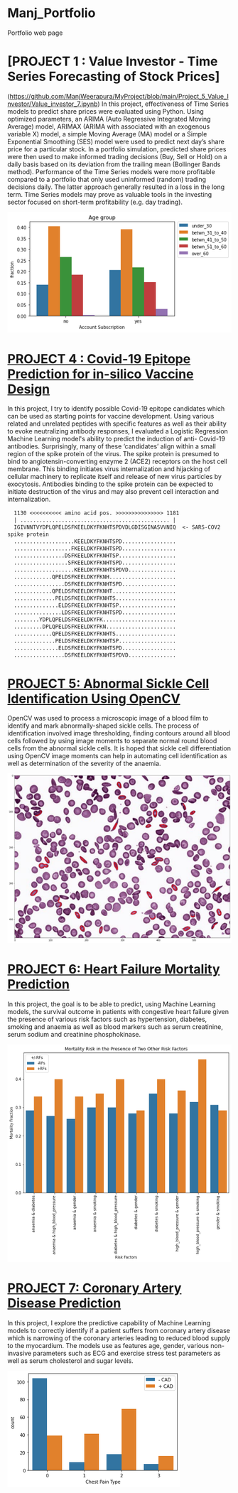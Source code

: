# Manj_Portfolio
Portfolio web page
# [PROJECT 1 : Value Investor -  Time Series Forecasting of Stock Prices]
(https://github.com/ManjWeerapura/MyProject/blob/main/Project_5_Value_Investor/Value_investor_7.ipynb)
In this project, effectiveness of Time Series models to predict share prices were evaluated using Python. Using optimized parameters, an ARIMA (Auto Regressive Integrated Moving Average) model, ARIMAX (ARIMA with associated with an exogenous variable X) model, a simple Moving Average (MA) model or a Simple Exponential Smoothing (SES) model were used to predict next day’s share price for a particular stock. In a portfolio simulation, predicted share prices were then used to make informed trading decisions (Buy, Sell or Hold) on a daily basis based on its deviation from the trailing mean (Bollinger Bands method). Performance of the Time Series models were more profitable compared to a portfolio that only used uninformed (random) trading decisions daily. The latter approach generally resulted in a loss in the long term. Time Series models may prove as valuable tools in the investing sector focused on short-term profitability (e.g. day trading).

![](https://github.com/ManjWeerapura/Manj_Portfolio/blob/main/term_deposit.png?raw=true)


# [PROJECT 4 : Covid-19 Epitope Prediction for in-silico Vaccine Design](https://github.com/ManjWeerapura/python_projects/blob/main/Covid19_epitope_prediction_for_vaccine_development/Covid19_antibody_prediction.ipynb)
In this project, I try to identify possible Covid-19 epitope candidates which can be used as starting points for vaccine development. Using various related and unrelated peptides with specific features as well as their ability to evoke neutralizing antibody responses, I evaluated a Logistic Regression Machine Learning model's ability to predict the induction of anti- Covid-19 antibodies.  Surprisingly, many of these ‘candidates’ align within a small region of the spike protein of the virus. The spike protein is presumed to bind to angiotensin-converting enzyme 2 (ACE2) receptors on the host cell membrane. This binding initiates virus internalization and hijacking of cellular machinery to replicate itself and release of new virus particles by exocytosis.  Antibodies binding to the spike protein can be expected to initiate destruction of the virus and may also prevent cell interaction and internalization.

      1130 <<<<<<<<<< amino acid pos. >>>>>>>>>>>>>>> 1181
      | ............................................... |
      IGIVNNTVYDPLQPELDSFKEELDKYFKNHTSPDVDLGDISGINASVVNIQ  <- SARS-COV2 spike protein
      ...................KEELDKYFKNHTSPD.................
      ..................FKEELDKYFKNHTSPD.................
      ................DSFKEELDKYFKNHTSP..................
      .................SFKEELDKYFKNHTSPD.................
      ...................KEELDKYFKNHTSPDVD...............
      ............QPELDSFKEELDKYFKNH.....................
      ................DSFKEELDKYFKNHTSPD.................
      ............QPELDSFKEELDKYFKNHT....................
      .............PELDSFKEELDKYFKNHTS...................
      ..............ELDSFKEELDKYFKNHTSP..................
      ...............LDSFKEELDKYFKNHTSPD.................
      ........YDPLQPELDSFKEELDKYFK.......................
      .........DPLQPELDSFKEELDKYFKN......................
      ............QPELDSFKEELDKYFKNHTS...................
      .............PELDSFKEELDKYFKNHTSP..................
      ..............ELDSFKEELDKYFKNHTSPD.................
      ................DSFKEELDKYFKNHTSPDVD...............

# [PROJECT 5: Abnormal Sickle Cell Identification Using OpenCV](https://github.com/ManjWeerapura/python_projects/blob/main/OpenCV_Sickle_cell_identification/sickle_cell_identification.ipynb)
OpenCV was used to process a microscopic image of a blood film to identify and mark abnormally-shaped sickle cells. The process of identification involved image thresholding, finding contours around all blood cells followed by using image moments to separate normal round blood cells from the abnormal sickle cells. It is hoped that sickle cell differentiation using OpenCV image moments can help in automating cell identification as well as determination of the severity of the anaemia.

![](https://github.com/ManjWeerapura/Manj_Portfolio/blob/main/sickle_cell_rs.png?raw=true)

# [PROJECT 6: Heart Failure Mortality Prediction](https://github.com/ManjWeerapura/python_projects/blob/main/Heart_Failure_Mortality_Prediction/heart-failure-mortality-predictions.ipynb)
In this project, the goal is to be able to predict, using Machine Learning models, the survival outcome in patients with congestive heart failure given the presence of various risk factors such as hypertension, diabetes, smoking and anaemia as well as blood markers such as serum creatinine, serum sodium and creatinine phosphokinase.

![](https://github.com/ManjWeerapura/Manj_Portfolio/blob/main/HF_mortality_risk.png?raw=true)

# [PROJECT 7: Coronary Artery Disease Prediction](https://github.com/ManjWeerapura/python_projects/blob/main/Coronary_Artery_Disease_Prediction/Heart_Disease_data_read.ipynb)
In this project, I explore the predictive capability of Machine Learning models to correctly identify if a patient suffers from coronary artery disease which is narrowing of the coronary arteries leading to reduced blood supply to the myocardium. The models use as features age, gender, various non-invasive parameters such as ECG and exercise stress test parameters as well as serum cholesterol and sugar levels.

![](https://github.com/ManjWeerapura/Manj_Portfolio/blob/main/Chest_pain_type.png?raw=true)
